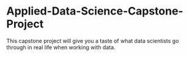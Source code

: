 # Applied-Data-Science-Capstone-Project
This capstone project will give you a taste of what data scientists go through in real life when working with data.
